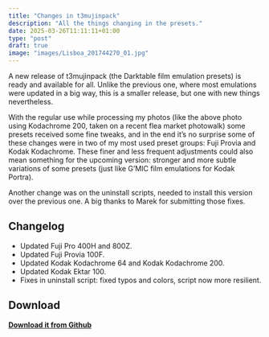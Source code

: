 ```yaml
---
title: "Changes in t3mujinpack"
description: "All the things changing in the presets."
date: 2025-03-26T11:11:11+01:00
type: "post"
draft: true
image: "images/Lisboa_201744270_01.jpg"
---
```

A new release of t3mujinpack (the Darktable film emulation presets) is ready and available for all. Unlike the previous one, where most emulations were updated in a big way, this is a smaller release, but one with new things nevertheless.

With the regular use while processing my photos (like the above photo using Kodachrome 200, taken on a recent flea market photowalk) some presets received some fine tweaks, and in the end it’s no surprise some of these changes were in two of my most used preset groups: Fuji Provia and Kodak Kodachrome. These finer and less frequent adjustments could also mean something for the upcoming version: stronger and more subtle variations of some presets (just like G’MIC film emulations for Kodak Portra).

Another change was on the uninstall scripts, needed to install this version over the previous one. A big thanks to Marek for submitting those fixes.

## Changelog
- Updated Fuji Pro 400H and 800Z.
- Updated Fuji Provia 100F.
- Updated Kodak Kodachrome 64 and Kodak Kodachrome 200.
- Updated Kodak Ektar 100.
- Fixes in uninstall script: fixed typos and colors, script now more resilient.

## Download
**[Download it from Github](https://github.com/t3mujin/t3mujinpack/releases/download/v0.3.0/t3mujinpack_0-3-0.zip)**
